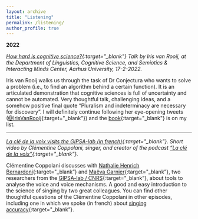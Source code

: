 ```yaml
---
layout: archive
title: "Listening"
permalink: /listening/
author_profile: true
---
```


**2022**

*[How hard is cognitive science?](https://www.youtube.com/watch?app=desktop&v=2bdK_zu1Ikw){:target="_blank"}
Talk by Iris van Rooij, at the Department of Linguistics, Cognitive Science, and Semiotics & Interacting Minds Center, Aarhus University, 17-2-2022.* 

Iris van Rooij walks us through the task of Dr Conjectura who wants to solve a problem (i.e., to find an algorithm behind a certain function). It is an articulated demonstration that cognitive sciences is full of uncertainty and cannot be automated. Very thoughtful talk, challenging ideas, and a somehow positive final quote “Pluralism and indeterminacy are necessary for discovery”. I will definitely continue following her eye-opening tweets ([@IrisVanRooij](https://twitter.com/IrisVanRooij){:target="_blank"}) and the [book](https://www.cambridge.org/core/books/cognition-and-intractability/2FC21B94CCCFBBD1E11A2D30D4503A23){:target="_blank"} is on my list. 

***

*[La clé de la voix visits the GIPSA-lab (in french)](https://www.youtube.com/watch?v=7F95UCLiZ8g){:target="_blank”}.
Short video by Clémentine Coppolani, singer, and creator of the podcast [“La clé de la voix”](https://podcast.ausha.co/la-cle-de-la-voix){:target="_blank”}.*

Clémentine Coppolani discusses with [Nathalie Henrich Bernardoni](https://scholar.google.fr/citations?hl=fr&user=_Q8oL4sAAAAJ){:target="_blank”} and [Maëva Garnier](https://scholar.google.fr/citations?user=t7my_VUAAAAJ&hl=fr){:target="_blank”}, two researchers from the [GIPSA-lab / CNRS](http://www.gipsa-lab.fr/){:target="_blank”}, about tools to analyse the voice and voice mechanisms. A good and easy introduction to the science of singing by two great colleagues. You can find other thoughtful questions of the Clémentine Coppolani in other episodes, including one in which we spoke (in french) about [singing accuracy](https://www.lacledelavoix.com/articles/saison-2-ep31-pauline-larrouy-maestri){:target="_blank”}.
